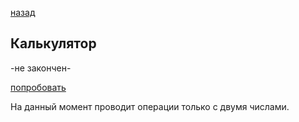 [назад](../../readme.md)

## Калькулятор

-не закончен-

[попробовать](https://slowsleep.github.io/php-sf/bjs/07_Number_and_string/index.html)

На данный момент проводит операции только с двумя числами.
